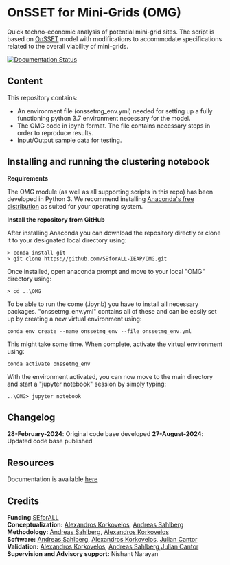 # OnSSET for Mini-Grids (OMG)
Quick techno-economic analysis of potential mini-grid sites. The script is based on [OnSSET](http://www.onsset.org/) model with modifications to accommodate specifications related to the overall viability of mini-grids.

[![Documentation Status](https://readthedocs.org/projects/omg-userguide/badge/?version=latest)](https://omg-userguide.readthedocs.io/en/latest/?badge=latest)

## Content
This repository contains:
* An environment file (onssetmg_env.yml) needed for setting up a fully functioning python 3.7 environment necessary for the model.
* The OMG code in ipynb format. The file contains necessary steps in order to reproduce results.
* Input/Output sample data for testing.

## Installing and running the clustering notebook

**Requirements**

The OMG module (as well as all supporting scripts in this repo) has been developed in Python 3. We recommend installing [Anaconda's free distribution](https://www.anaconda.com/distribution/) as suited for your operating system. 

**Install the repository from GitHub**

After installing Anaconda you can download the repository directly or clone it to your designated local directory using:

```
> conda install git
> git clone https://github.com/SEforALL-IEAP/OMG.git
```
Once installed, open anaconda prompt and move to your local "OMG" directory using:
```
> cd ..\OMG
```

To be able to run the come (.ipynb) you have to install all necessary packages. "onssetmg_env.yml" contains all of these and can be easily set up by creating a new virtual environment using:

```
conda env create --name onssetmg_env --file onssetmg_env.yml
```

This might take some time. When complete, activate the virtual environment using:

```
conda activate onssetmg_env
```

With the environment activated, you can now move to the main directory and start a "jupyter notebook" session by simply typing:

```
..\OMG> jupyter notebook 
```

## Changelog
**28-February-2024**: Original code base developed
**27-August-2024**: Updated code base published

## Resources
Documentation is available [here](https://omg-userguide.readthedocs.io/en/latest/?badge=latest)

## Credits

**Funding** [SEforALL](https://www.seforall.org/)<br />
**Conceptualization:** [Alexandros Korkovelos](https://github.com/akorkovelos), [Andreas Sahlberg](https://github.com/AndreasSahlberg)<br />
**Methodology:** [Andreas Sahlberg](https://github.com/AndreasSahlberg), [Alexandros Korkovelos](https://github.com/akorkovelos)<br />
**Software:** [Andreas Sahlberg](https://github.com/AndreasSahlberg), [Alexandros Korkovelos](https://github.com/akorkovelos), [Julian Cantor](https://github.com/julcan7)<br />
**Validation:** [Alexandros Korkovelos](https://github.com/akorkovelos), [Andreas Sahlberg](https://github.com/AndreasSahlberg),[Julian Cantor](https://github.com/julcan7) <br />
**Supervision and Advisory support:** Nishant Narayan <br />
